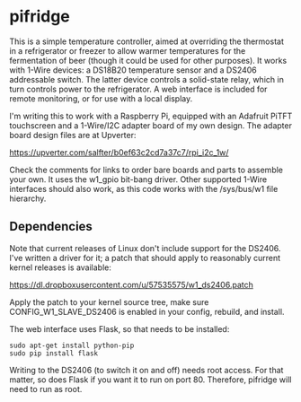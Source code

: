 pifridge
========

This is a simple temperature controller, aimed at overriding the thermostat
in a refrigerator or freezer to allow warmer temperatures for the
fermentation of beer (though it could be used for other purposes).  It works
with 1-Wire devices: a DS18B20 temperature sensor and a DS2406 addressable
switch.  The latter device controls a solid-state relay, which in turn
controls power to the refrigerator.  A web interface is included for remote
monitoring, or for use with a local display.

I'm writing this to work with a Raspberry Pi, equipped with an Adafruit
PiTFT touchscreen and a 1-Wire/I2C adapter board of my own design.  The
adapter board design files are at Upverter:

https://upverter.com/salfter/b0ef63c2cd7a37c7/rpi_i2c_1w/

Check the comments for links to order bare boards and parts to assemble your
own.  It uses the w1_gpio bit-bang driver.  Other supported 1-Wire
interfaces should also work, as this code works with the /sys/bus/w1 file
hierarchy.

Dependencies
------------

Note that current releases of Linux don't include support for the DS2406. 
I've written a driver for it; a patch that should apply to reasonably
current kernel releases is available:

https://dl.dropboxusercontent.com/u/57535575/w1_ds2406.patch

Apply the patch to your kernel source tree, make sure CONFIG_W1_SLAVE_DS2406
is enabled in your config, rebuild, and install.

The web interface uses Flask, so that needs to be installed:

```
sudo apt-get install python-pip
sudo pip install flask
```

Writing to the DS2406 (to switch it on and off) needs root access.  For that
matter, so does Flask if you want it to run on port 80.  Therefore, pifridge
will need to run as root.

